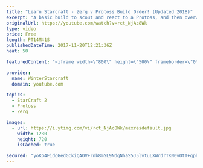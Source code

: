 ```yaml
---
title: "Learn Starcraft - Zerg v Protoss Build Order! (Updated 2018)"
excerpt: "A basic build to scout and react to a Protoss, and then overwhelm them with the swarm! Meant for lower level players looking for direction, not higher level looking for the dankest meta. -- Watch live at https://www.twitch.tv/wintergaming"
originalUrl: https://youtube.com/watch?v=rct_NjAc8Wk
type: video
price: Free
length: PT14M41S
publishedDateTime: 2017-11-20T12:21:36Z
heat: 50

featuredContent: "<iframe width=\"800\" height=\"500\" frameborder=\"0\" src=\"https://www.youtube.com/embed/rct_NjAc8Wk\" allow=\"accelerometer; autoplay; encrypted-media; gyroscope; picture-in-picture\" allowfullscreen></iframe>"

provider:
  name: WinterStarcraft
  domain: youtube.com

topics:
  - StarCraft 2
  - Protoss
  - Zerg

images:
  - url: https://i.ytimg.com/vi/rct_NjAc8Wk/maxresdefault.jpg
    width: 1280
    height: 720
    isCached: true

secured: "yoKG4FidgGedGCkiQAOV+rnb8mSL9NdqNhaS5J5lvtuLXWrdrTKN0vOtT+gph4Em33XO9QxIVZ90IHSS9zcbNozRo665eUvIunI6mDSXuHzI0mxTeAnC85lqOkr/JeNqUBPXo3HTAGP6u3nXCqHBah4FWSCjZgPK/vGzVl/Rz3EGl95R1ukpCyLo9Ox0MsxIn6p8MS7YP/13uD8Lr16h3MRk4VTLFMc/I20gfftlo0cJgCipwxhGZ6bvspVzUXmXJc+BDwxdiCofP2II1wEhY/R3peHAJnH+cydnCbPpq+AiwhrYvW2211sSz+Vl0MLyVx4bhrjfGc9I24HD/7UCmzwMyKMlfGjSOwGe1ZY9oGgPdZ2wcGELHAOc4jyRPAUBviBaPwFoa9rGZ+muLaWXeoSvhz+wCFq4zk+jtNwT/xA=;pniYewrpFmwOKS7gVxu9Tw=="
---
```


